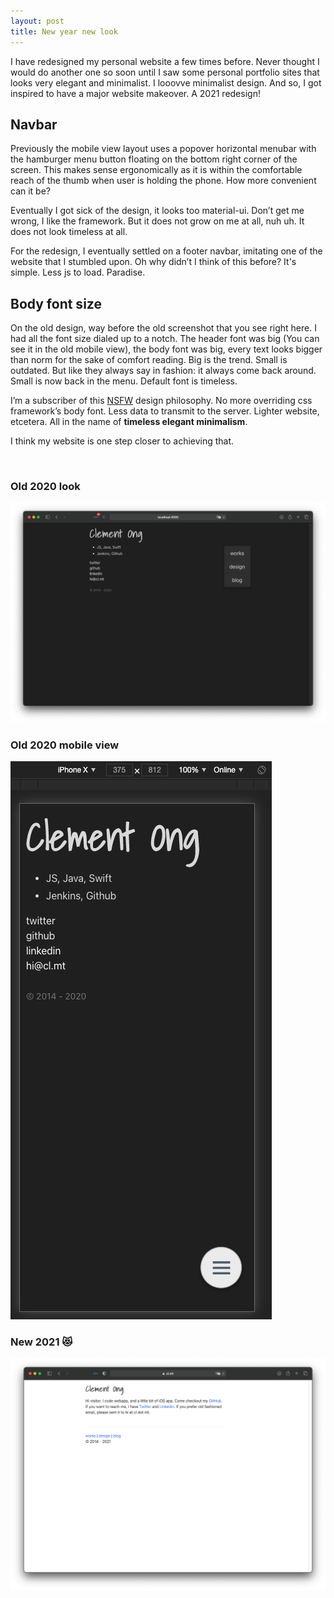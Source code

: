```yaml
---
layout: post
title: New year new look
---
```

I have redesigned my personal website a few times before. Never thought I would do another one so soon until I saw some personal portfolio sites that looks very elegant and minimalist. I looovve minimalist design. And so, I got inspired to have a major website makeover. A 2021 redesign!

## Navbar
Previously the mobile view layout uses a popover horizontal menubar with the hamburger menu button floating on the bottom right corner of the screen. This makes sense ergonomically as it is within the comfortable reach of the thumb when user is holding the phone. How more convenient can it be? 

Eventually I got sick of the design, it looks too material-ui. Don’t get me wrong, I like the framework. But it does not grow on me at all, nuh uh. It does not look timeless at all.

For the redesign, I eventually settled on a footer navbar, imitating one of the website that I stumbled upon. Oh why didn’t I think of this before? It's simple. Less js to load. Paradise.

## Body font size
On the old design, way before the old screenshot that you see right here. I had all the font size dialed up to a notch. The header font was big (You can see it in the old mobile view), the body font was big, every text looks bigger than norm for the sake of comfort reading. Big is the trend. Small is outdated. But like they always say in fashion: it always come back around. Small is now back in the menu. Default font is timeless.

I’m a subscriber of this [NSFW](https://motherfuckingwebsite.com/) design philosophy. No more overriding css framework’s body font. Less data to transmit to the server. Lighter website, etcetera. All in the name of **timeless elegant minimalism**.

I think my website is one step closer to achieving that.

<br/>

### Old 2020 look
![2020_desktop.png](/img/2020_desktop.png "2020_desktop.png")

### Old 2020 mobile view  

![2020_phone.png](/img/2020_phone.png "2020_phone.png")

### New 2021 😻
![2021_desktop.png](/img/2021_desktop.png "2021_desktop.png")
